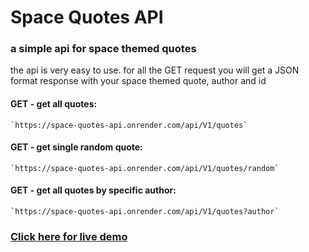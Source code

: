 # Space Quotes API
 
### a simple api for space themed quotes

the api is very easy to use. for all the GET request you will get a JSON format response with your space themed quote, author and id

#### GET - get all quotes:
    `https://space-quotes-api.onrender.com/api/V1/quotes`
#### GET - get single random quote:
    `https://space-quotes-api.onrender.com/api/V1/quotes/random`

#### GET - get all quotes by specific author:
    `https://space-quotes-api.onrender.com/api/V1/quotes?author`
### [Click here for live demo](https://randonquotesmachine.netlify.app/)
